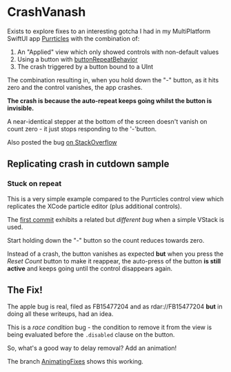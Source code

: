 # CrashVanash

Exists to explore fixes to an interesting gotcha I had in my MultiPlatform SwiftUI app [Purrticles][p1] with the combination of:

1. An "Applied" view which only showed controls with non-default values
2. Using a button with [buttonRepeatBehavior][s1]
3. The crash triggered by a button bound to a UInt 

The combination resulting in, when you hold down the "-" button, as it hits zero and the control vanishes, the app crashes.

**The crash is because the auto-repeat keeps going whilst the button is invisible.**

A near-identical stepper at the bottom of the screen doesn't vanish on count zero - it just stops responding to the '-'button.

Also posted the bug [on StackOverflow][so1]

## Replicating crash in cutdown sample

### Stuck on repeat
This is a very simple example compared to the Purrticles control view which replicates the XCode particle editor (plus additional controls).

The [first commit][g1] exhibits a related but _different bug_ when a simple VStack is used. 

Start holding down the "-" button so the count reduces towards zero.

Instead of a crash, the button vanishes as expected **but** when you press the _Reset Count_ button to make it reappear, the auto-press of the button **is still active** and keeps going until the control disappears again.

## The Fix!
The apple bug is real, filed as FB15477204 and as rdar://FB15477204 **but** in doing all these writeups, had an idea.

This is a _race condition_ bug - the condition to remove it from the view is being evaluated before the `.disabled` clause on the button.

So, what's a good way to delay removal? Add an animation!

The branch [AnimatingFixes][g2] shows this working.

[p1]: https://www.touchgram.com/purrticles
[s1]: https://developer.apple.com/documentation/swiftui/view/buttonrepeatbehavior(_:)
[g1]: https://github.com/AndyDentFree/swiftgooey/commit/adead7939877c2e558494ec5dfcc09d3e8fa4b0f
[g2]: https://github.com/AndyDentFree/swiftgooey/tree/AnimatingFixes
[r]: https://openradar.appspot.com/radar?id=EhAKBVJhZGFyEICAgMbHi-MJ
[so1]: https://stackoverflow.com/questions/79081773/in-swiftui-a-button-continues-to-autorepeat-after-being-hidden-need-to-cancel